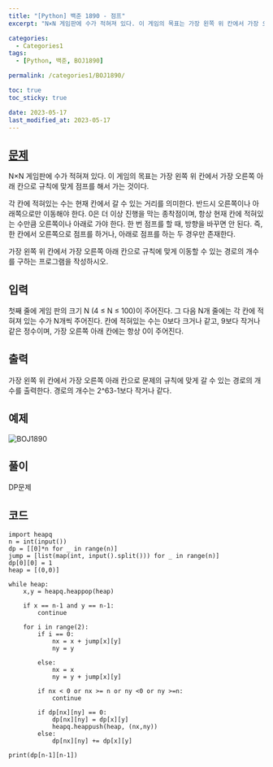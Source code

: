 ```yaml
---
title: "[Python] 백준 1890 - 점프"
excerpt: "N×N 게임판에 수가 적혀져 있다. 이 게임의 목표는 가장 왼쪽 위 칸에서 가장 오른쪽 아래 칸으로 규칙에 맞게 점프를 해서 가는 것이다. 각 칸에 적혀있는 수는 현재 칸에서 갈 수 있는 거리를 의미한다. 반드시 오른쪽이나 아래쪽으로만 이동해야 한다. 0은 더 이상 진행을 막는 종착점이며, 항상 현재 칸에 적혀있는 수만큼 오른쪽이나 아래로 가야 한다. 한 번 점프를 할 때, 방향을 바꾸면 안 된다. 즉, 한 칸에서 오른쪽으로 점프를 하거나, 아래로 점프를 하는 두 경우만 존재한다. 가장 왼쪽 위 칸에서 가장 오른쪽 아래 칸으로 규칙에 맞게 이동할 수 있는 경로의 개수를 구하는 프로그램을 작성하시오."

categories:
  - Categories1
tags:
  - [Python, 백준, BOJ1890]

permalink: /categories1/BOJ1890/

toc: true
toc_sticky: true

date: 2023-05-17
last_modified_at: 2023-05-17
---
```


## [문제](https://www.acmicpc.net/problem/1890)

N×N 게임판에 수가 적혀져 있다. 이 게임의 목표는 가장 왼쪽 위 칸에서 가장 오른쪽 아래 칸으로 규칙에 맞게 점프를 해서 가는 것이다.

각 칸에 적혀있는 수는 현재 칸에서 갈 수 있는 거리를 의미한다. 반드시 오른쪽이나 아래쪽으로만 이동해야 한다. 0은 더 이상 진행을 막는 종착점이며, 항상 현재 칸에 적혀있는 수만큼 오른쪽이나 아래로 가야 한다. 한 번 점프를 할 때, 방향을 바꾸면 안 된다. 즉, 한 칸에서 오른쪽으로 점프를 하거나, 아래로 점프를 하는 두 경우만 존재한다.

가장 왼쪽 위 칸에서 가장 오른쪽 아래 칸으로 규칙에 맞게 이동할 수 있는 경로의 개수를 구하는 프로그램을 작성하시오.

## 입력
첫째 줄에 게임 판의 크기 N (4 ≤ N ≤ 100)이 주어진다. 그 다음 N개 줄에는 각 칸에 적혀져 있는 수가 N개씩 주어진다. 칸에 적혀있는 수는 0보다 크거나 같고, 9보다 작거나 같은 정수이며, 가장 오른쪽 아래 칸에는 항상 0이 주어진다.

## 출력
가장 왼쪽 위 칸에서 가장 오른쪽 아래 칸으로 문제의 규칙에 맞게 갈 수 있는 경로의 개수를 출력한다. 경로의 개수는 2^63-1보다 작거나 같다.

## 예제
![BOJ1890](https://github.com/JS042/Company-Trend/assets/84077022/4c5d19fc-d338-4f84-a883-38ab6d4e2dbd)


## 풀이
DP문제


## 코드

```
import heapq
n = int(input())
dp = [[0]*n for _ in range(n)]
jump = [list(map(int, input().split())) for _ in range(n)]
dp[0][0] = 1
heap = [(0,0)]

while heap:
    x,y = heapq.heappop(heap)
    
    if x == n-1 and y == n-1:
        continue
    
    for i in range(2):
        if i == 0:
            nx = x + jump[x][y]
            ny = y
        
        else:
            nx = x
            ny = y + jump[x][y]
            
        if nx < 0 or nx >= n or ny <0 or ny >=n:
            continue
        
        if dp[nx][ny] == 0:
            dp[nx][ny] = dp[x][y]
            heapq.heappush(heap, (nx,ny))
        else:
            dp[nx][ny] += dp[x][y]
            
print(dp[n-1][n-1])
```